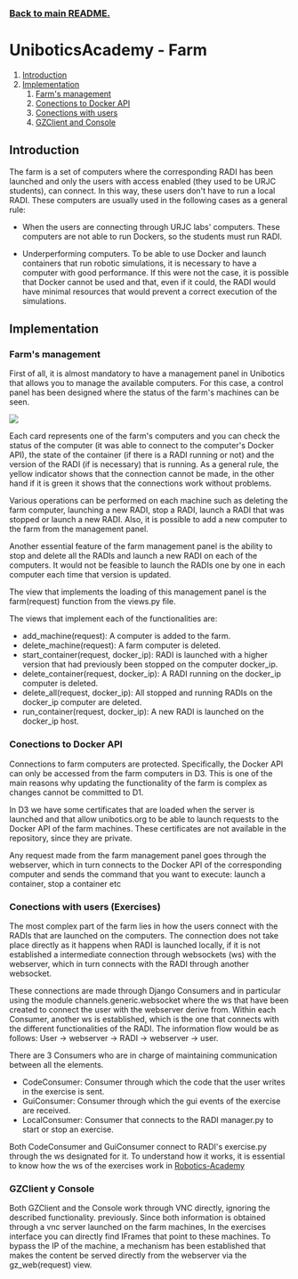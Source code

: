 ### [Back to main README.][]

[Back to main README.]: ../README.md

# UniboticsAcademy - Farm

1. [Introduction](#introduction)
2. [Implementation](#implementation)
    1. [Farm's management](#management)
    2. [Conections to Docker API](#dockerapi)
    3. [Conections with users](#conectionsusers)
    4. [GZClient and Console](#vnc)


<a name="introduction"></a>
## Introduction

The farm is a set of computers where the corresponding RADI has been launched and only the users with access enabled
(they used to be URJC students), can connect. In this way, these users don't have to run a local RADI. These computers
are usually used in the following cases as a general rule:

* When the users are connecting through URJC labs' computers. These computers are not able to run Dockers, so the students
must run RADI.

* Underperforming computers. To be able to use Docker and launch containers that run robotic simulations,
it is necessary to have a computer with good performance. If this were not the case, it is possible that Docker cannot be used and that,
even if it could, the RADI would have minimal resources that would prevent a correct execution of the simulations.

<a name="implementation"></a>
## Implementation

<a name="management"></a>
### Farm's management

First of all, it is almost mandatory to have a management panel in Unibotics that allows you to manage the available computers.
For this case, a control panel has been designed where the status of the farm's machines can be seen.

![](figs/granja-ordenadores.png)

Each card represents one of the farm's computers and you can check the status of the computer (it was able to connect to
the computer's Docker API), the state of the container (if there is a RADI running or not) and the version of the RADI
(if is necessary) that is running. As a general rule, the yellow indicator shows that the connection cannot be made, in
the other hand if it is green it shows that the connections work without problems.

Various operations can be performed on each machine such as deleting the farm computer, launching a new RADI,
stop a RADI, launch a RADI that was stopped or launch a new RADI. Also, it is possible to add a new computer
to the farm from the management panel.

Another essential feature of the farm management panel is the ability to stop and delete all
the RADIs and launch a new RADI on each of the computers. It would not be feasible to launch the RADIs one by one in each
computer each time that version is updated.

The view that implements the loading of this management panel is the farm(request) function from the views.py file.

The views that implement each of the functionalities are:

* add_machine(request): A computer is added to the farm.
* delete_machine(request): A farm computer is deleted.
* start_container(request, docker_ip): RADI is launched with a higher version that had previously been stopped on the computer
docker_ip.
* delete_container(request, docker_ip): A RADI running on the docker_ip computer is deleted.
* delete_all(request, docker_ip): All stopped and running RADIs on the docker_ip computer are deleted.
* run_container(request, docker_ip): A new RADI is launched on the docker_ip host.

<a name="dockerapi"></a>
### Conections to Docker API

Connections to farm computers are protected. Specifically, the Docker API can only be accessed from
the farm computers in D3. This is one of the main reasons why updating the functionality of the
farm is complex as changes cannot be committed to D1.

In D3 we have some certificates that are loaded when the server is launched and that allow unibotics.org to be able to
launch requests to the Docker API of the farm machines. These certificates are not available in the repository,
since they are private.

Any request made from the farm management panel goes through the webserver, which in turn connects to
the Docker API of the corresponding computer and sends the command that you want to execute: launch a container, stop a
container etc

<a name="conectionsusers"></a>
### Conections with users (Exercises)

The most complex part of the farm lies in how the users connect with the RADIs that are launched on the computers.
The connection does not take place directly as it happens when RADI is launched locally, if it is not established a
intermediate connection through websockets (ws) with the webserver, which in turn connects with the RADI through another websocket.

These connections are made through Django Consumers and in particular using the module
channels.generic.websocket where the ws that have been created to connect the user with the webserver derive from.
Within each Consumer, another ws is established, which is the one that connects with the different functionalities
of the RADI. The information flow would be as follows: User -> webserver -> RADI -> webserver -> user.

There are 3 Consumers who are in charge of maintaining communication between all the elements.

- CodeConsumer: Consumer through which the code that the user writes in the exercise is sent.
- GuiConsumer: Consumer through which the gui events of the exercise are received.
- LocalConsumer: Consumer that connects to the RADI manager.py to start or stop an exercise.

Both CodeConsumer and GuiConsumer connect to RADI's exercise.py through the ws designated for
it. To understand how it works, it is essential to know how the ws of the exercises work in
[Robotics-Academy](https://github.com/JdeRobot/RoboticsAcademy)

<a name="vnc"></a>
### GZClient y Console

Both GZClient and the Console work through VNC directly, ignoring the described functionality.
previously. Since both information is obtained through a vnc server launched on the farm machines,
In the exercises interface you can directly find IFrames that point to these machines.
To bypass the IP of the machine, a mechanism has been established that makes the content be served directly
from the webserver via the gz_web(request) view.
